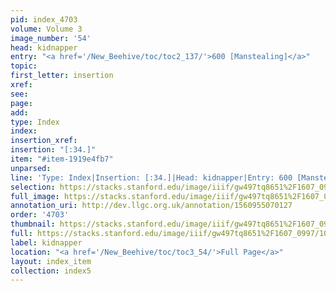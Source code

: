 ```yaml
---
pid: index_4703
volume: Volume 3
image_number: '54'
head: kidnapper
entry: "<a href='/New_Beehive/toc/toc2_137/'>600 [Manstealing]</a>"
topic: 
first_letter: insertion
xref: 
see: 
page: 
add: 
type: Index
index: 
insertion_xref: 
insertion: "[:34.]"
item: "#item-1919e4fb7"
unparsed: 
line: 'Type: Index|Insertion: [:34.]|Head: kidnapper|Entry: 600 [Manstealing]|#item-1919e4fb7'
selection: https://stacks.stanford.edu/image/iiif/gw497tq8651%2F1607_0997/1054,1564,714,151/full/0/default.jpg
full_image: https://stacks.stanford.edu/image/iiif/gw497tq8651%2F1607_0997/full/full/0/default.jpg
annotation_uri: http://dev.llgc.org.uk/annotation/1560955070127
order: '4703'
thumbnail: https://stacks.stanford.edu/image/iiif/gw497tq8651%2F1607_0997/1054,1564,714,151/150,/0/default.jpg
full: https://stacks.stanford.edu/image/iiif/gw497tq8651%2F1607_0997/1054,1564,714,151/full/0/default.jpg
label: kidnapper
location: "<a href='/New_Beehive/toc/toc3_54/'>Full Page</a>"
layout: index_item
collection: index5
---
```

